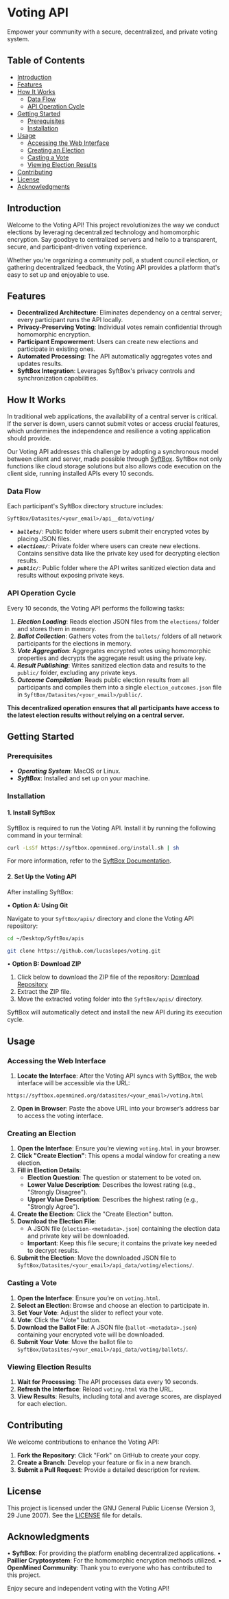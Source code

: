 # Voting API

Empower your community with a secure, decentralized, and private voting system.

## Table of Contents 

- [Introduction](#introduction)
- [Features](#features)
- [How It Works](#how-it-works)
    - [Data Flow](#data-flow)
    - [API Operation Cycle](#api-operation-cycle)
- [Getting Started](#getting-started)
    - [Prerequisites](#prerequisites)
    - [Installation](#installation)
- [Usage](#usage)
    - [Accessing the Web Interface](#accessing-the-web-interface)
    - [Creating an Election](#creating-an-election)
    - [Casting a Vote](#casting-a-vote)
    - [Viewing Election Results](#viewing-election-results)
- [Contributing](#contributing)
- [License](#license)
- [Acknowledgments](#acknowledgments)

## Introduction

Welcome to the Voting API! This project revolutionizes the way we conduct elections by leveraging decentralized technology and homomorphic encryption. Say goodbye to centralized servers and hello to a transparent, secure, and participant-driven voting experience.

Whether you're organizing a community poll, a student council election, or gathering decentralized feedback, the Voting API provides a platform that's easy to set up and enjoyable to use.

## Features

- **Decentralized Architecture**: Eliminates dependency on a central server; every participant runs the API locally.
- **Privacy-Preserving Voting**: Individual votes remain confidential through homomorphic encryption.
- **Participant Empowerment**: Users can create new elections and participate in existing ones.
- **Automated Processing**: The API automatically aggregates votes and updates results.
- **SyftBox Integration**: Leverages SyftBox's privacy controls and synchronization capabilities.
## How It Works

In traditional web applications, the availability of a central server is critical. If the server is down, users cannot submit votes or access crucial features, which undermines the independence and resilience a voting application should provide.

Our Voting API addresses this challenge by adopting a synchronous model between client and server, made possible through [SyftBox](https://syftbox-documentation.openmined.org/). SyftBox not only functions like cloud storage solutions but also allows code execution on the client side, running installed APIs every 10 seconds.

### Data Flow

Each participant's SyftBox directory structure includes:

`SyftBox/Datasites/<your_email>/api__data/voting/`
- _**`ballots/`**_: Public folder where users submit their encrypted votes by placing JSON files.
- _**`elections/`**_: Private folder where users can create new elections. Contains sensitive data like the private key used for decrypting election results.
- _**`public/`**_: Public folder where the API writes sanitized election data and results without exposing private keys.

### API Operation Cycle

Every 10 seconds, the Voting API performs the following tasks:

1. _**Election Loading**_: Reads election JSON files from the `elections/` folder and stores them in memory.
2. _**Ballot Collection**_: Gathers votes from the `ballots/` folders of all network participants for the elections in memory.
3. _**Vote Aggregation**_: Aggregates encrypted votes using homomorphic properties and decrypts the aggregate result using the private key.
4. _**Result Publishing**_: Writes sanitized election data and results to the `public/` folder, excluding any private keys.
5. _**Outcome Compilation**_: Reads public election results from all participants and compiles them into a single `election_outcomes.json` file in `SyftBox/Datasites/<your_email>/public/`.

**This decentralized operation ensures that all participants have access to the latest election results without relying on a central server.**

## Getting Started

### Prerequisites

- _**Operating System**_: MacOS or Linux.
- _**SyftBox**_: Installed and set up on your machine.

### Installation

#### 1. Install SyftBox

SyftBox is required to run the Voting API. Install it by running the following command in your terminal:
  
```bash
curl -LsSf https://syftbox.openmined.org/install.sh | sh
```

For more information, refer to the [SyftBox Documentation](https://syftbox-documentation.openmined.org/).

#### 2. Set Up the Voting API

After installing SyftBox:

• **Option A: Using Git**

Navigate to your `SyftBox/apis/` directory and clone the Voting API repository:

```bash
cd ~/Desktop/SyftBox/apis

git clone https://github.com/lucaslopes/voting.git
```
  
• **Option B: Download ZIP**

1. Click below to download the ZIP file of the repository: [Download Repository](https://github.com/lucaslopes/voting/archive/refs/heads/main.zip)
2. Extract the ZIP file.
3. Move the extracted voting folder into the `SyftBox/apis/` directory.

SyftBox will automatically detect and install the new API during its execution cycle.

## Usage

### Accessing the Web Interface

1. **Locate the Interface**: After the Voting API syncs with SyftBox, the web interface will be accessible via the URL:

```url
https://syftbox.openmined.org/datasites/<your_email>/voting.html
```

2. **Open in Browser**: Paste the above URL into your browser’s address bar to access the voting interface.

### Creating an Election

1. **Open the Interface**: Ensure you’re viewing `voting.html` in your browser.
2. **Click "Create Election"**: This opens a modal window for creating a new election.
3. **Fill in Election Details**:
	- **Election Question**: The question or statement to be voted on.
	- **Lower Value Description**: Describes the lowest rating (e.g., "Strongly Disagree").
	- **Upper Value Description**: Describes the highest rating (e.g., "Strongly Agree").
4. **Create the Election**: Click the "Create Election" button.
5. **Download the Election File**:
	- A JSON file (`election-<metadata>.json`) containing the election data and private key will be downloaded.
	- **Important**: Keep this file secure; it contains the private key needed to decrypt results.
6. **Submit the Election**: Move the downloaded JSON file to `SyftBox/Datasites/<your_email>/api_data/voting/elections/`.

### Casting a Vote

1. **Open the Interface**: Ensure you’re on `voting.html`.
2. **Select an Election**: Browse and choose an election to participate in.
3. **Set Your Vote**: Adjust the slider to reflect your vote.
4. **Vote**: Click the "Vote" button.
5. **Download the Ballot File**: A JSON file (`ballot-<metadata>.json`) containing your encrypted vote will be downloaded.
6. **Submit Your Vote**: Move the ballot file to `SyftBox/Datasites/<your_email>/api_data/voting/ballots/`.  

### Viewing Election Results

1. **Wait for Processing**: The API processes data every 10 seconds.
2. **Refresh the Interface**: Reload `voting.html` via the URL.
3. **View Results**: Results, including total and average scores, are displayed for each election.

## Contributing

We welcome contributions to enhance the Voting API:
1. **Fork the Repository**: Click "Fork" on GitHub to create your copy.
2. **Create a Branch**: Develop your feature or fix in a new branch.
3. **Submit a Pull Request**: Provide a detailed description for review.

## License

This project is licensed under the GNU General Public License (Version 3, 29 June 2007). See the [LICENSE](LICENSE) file for details.

## Acknowledgments

• **SyftBox**: For providing the platform enabling decentralized applications.
• **Paillier Cryptosystem**: For the homomorphic encryption methods utilized.
• **OpenMined Community**: Thank you to everyone who has contributed to this project.

Enjoy secure and independent voting with the Voting API!